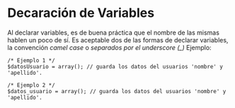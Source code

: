 Decaración de Variables
===

Al declarar variables, es de buena práctica que el nombre de las mismas hablen un poco de sí. Es aceptable dos de las formas de declarar variables, la convención *camel case* o *separados por el underscore (_)* Ejemplo:

    /* Ejemplo 1 */
    $datosUsuario = array(); // guarda los datos del usuarios 'nombre' y 'apellido'. 
    
    /* Ejemplo 2 */
    $datos_usuario = array(); // guarda los datos del usuarios 'nombre' y 'apellido'. 